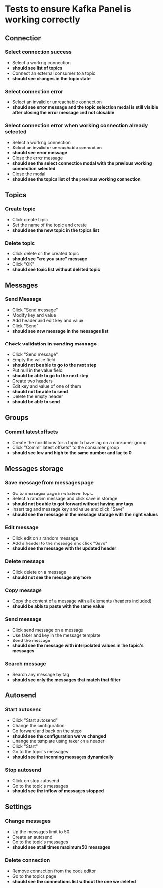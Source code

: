 # Tests to ensure Kafka Panel is working correctly
<!-- This is needed until tauri e2e testing is fixed https://github.com/tauri-apps/tauri/issues/7667 -->

## Connection

### Select connection success
- Select a working connection 
- **should see list of topics**
- Connect an external consumer to a topic 
- **should see changes in the topic state**

### Select connection error
- Select an invalid or unreachable connection 
- **should see error message and the topic selection modal is still visible after closing the error message and not closable**

### Select connection error when working connection already selected
- Select a working connection
- Select an invalid or unreachable connection 
- **should see error message**
- Close the error message
- **should see the select connection modal with the previous working connection selected**
- Close the modal
- **should see the topics list of the previous working connection**

## Topics

### Create topic
- Click create topic
- Set the name of the topic and create
- **should see the new topic in the topics list**

### Delete topic
- Click delete on the created topic
- **should see "are you sure" message**
- Click "OK"
- **should see topic list without deleted topic**

## Messages

### Send Message
- Click "Send message"
- Modify key and value
- Add header and edit key and value
- Click "Send"
- **should see new message in the messages list**

### Check validation in sending message
- Click "Send message"
- Empty the value field
- **should not be able to go to the next step**
- Put null in the value field
- **should be able to go to the next step**
- Create two headers
- Edit key and value of one of them
- **should not be able to send**
- Delete the empty header
- **should be able to send**

## Groups

### Commit latest offsets
- Create the conditions for a topic to have lag on a consumer group
- Click "Commit latest offsets" to the consumer group
- **should see low and high to the same number and lag to 0**

<!-- TODO: add delete consumer group and set to first -->

## Messages storage

### Save message from messages page
- Go to messages page in whatever topic
- Select a random message and click save in storage
- **should not be able to got forward without having any tags**
- Insert tag and message key and value and click "Save"
- **should see the message in the message storage with the right values**

### Edit message
- Click edit on a random message
- Add a header to the message and click "Save"
- **should see the message with the updated header**

### Delete message
- Click delete on a message
- **should not see the message anymore**

### Copy message
- Copy the content of a message with all elements (headers included)
- **should be able to paste with the same value**

### Send message
- Click send message on a message
- Use faker and key in the message template
- Send the message
- **should see the message with interpolated values in the topic's messages**

### Search message
- Search any message by tag
- **should see only the messages that match that filter**

## Autosend

### Start autosend
- Click "Start autosend"
- Change the configuration
- Go forward and back on the steps
- **should see the configuration we've changed**
- Change the template using faker on a header
- Click "Start"
- Go to the topic's messages
- **should see the incoming messages dynamically**

### Stop autosend
- Click on stop autosend
- Go to the topic's messages
- **should see the inflow of messages stopped**

## Settings

### Change messages
- Up the messages limit to 50
- Create an autosend
- Go to the topic's messages
- **should see at all times maximum 50 messages**

### Delete connection
- Remove connection from the code editor
- Go to the topics page
- **should see the connections list without the one we deleted**